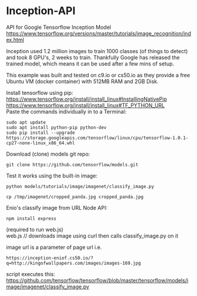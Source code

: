 # Inception-API
API for Google Tensorflow Inception Model
https://www.tensorflow.org/versions/master/tutorials/image_recognition/index.html

Inception used 1.2 million images to train 1000 classes (of things to detect) and took 8 GPU's, 2 weeks to train.
Thankfully Google has released the trained model, which means it can be used after a few mins of setup.

This example was built and tested on c9.io or cs50.io as they provide a free Ubuntu VM (docker container) with 512MB RAM and 2GB Disk.

Install tensorflow using pip:    
https://www.tensorflow.org/install/install_linux#InstallingNativePip   
https://www.tensorflow.org/install/install_linux#TF_PYTHON_URL  
Paste the commands individually in to a Terminal:   

    sudo apt update
    sudo apt install python-pip python-dev
    sudo pip install --upgrade https://storage.googleapis.com/tensorflow/linux/cpu/tensorflow-1.0.1-cp27-none-linux_x86_64.whl

Download (clone) models git repo:    

    git clone https://github.com/tensorflow/models.git

Test it works using the built-in image:  

    python models/tutorials/image/imagenet/classify_image.py
    
    cp /tmp/imagenet/cropped_panda.jpg cropped_panda.jpg

Enio's classify image from URL Node API:   

    npm install express     
(required to run web.js)    
web.js // downloads image using curl then calls classify_image.py on it

image url is a parameter of page url i.e.   

    https://inception-eniof.cs50.io/?q=http://kingofwallpapers.com/images/images-169.jpg

script executes this:
    https://github.com/tensorflow/tensorflow/blob/master/tensorflow/models/image/imagenet/classify_image.py